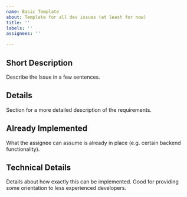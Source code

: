 ```yaml
---
name: Basic Template
about: Template for all dev issues (at least for now)
title: ''
labels: ''
assignees: ''

---
```


## Short Description
Describe the Issue in a few sentences.

## Details
Section for a more detailed description of the requirements.

## Already Implemented
What the assignee can assume is already in place (e.g. certain backend functionality).

## Technical Details
Details about how exactly this can be implemented. Good for providing some orientation to less experienced developers.
